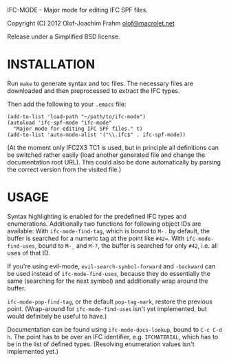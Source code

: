 IFC-MODE - Major mode for editing IFC SPF files.

Copyright (C) 2012 Olof-Joachim Frahm <olof@macrolet.net>

Release under a Simplified BSD license.

# INSTALLATION

Run `make` to generate syntax and toc files.  The necessary files are
downloaded and then preprocessed to extract the IFC types.

Then add the following to your `.emacs` file:

    (add-to-list 'load-path "~/path/to/ifc-mode")
    (autoload 'ifc-spf-mode "ifc-mode"
      "Major mode for editing IFC SPF files." t)
    (add-to-list 'auto-mode-alist '("\\.ifc$" . ifc-spf-mode))

(At the moment only IFC2X3 TC1 is used, but in principle all definitions
can be switched rather easily (load another generated file and change
the documentation root URL).  This could also be done automatically by
parsing the correct version from the visited file.)

# USAGE

Syntax highlighting is enabled for the predefined IFC types and
enumerations.  Additionally two functions for following object IDs are
available:  With `ifc-mode-find-tag`, which is bound to `M-.` by
default, the buffer is searched for a numeric tag at the point like
`#42=`.  With `ifc-mode-find-uses`, bound to `M-_` and `M-?`, the buffer
is searched for only `#42`, i.e. all uses of that ID.

If you're using evil-mode, `evil-search-symbol-forward` and `-backward`
can be used instead of `ifc-mode-find-uses`, because they do essentially
the same (searching for the next symbol) and additionally wrap around
the buffer.

`ifc-mode-pop-find-tag`, or the default `pop-tag-mark`, restore the
previous point.  (Wrap-around for `ifc-mode-find-uses` isn't yet
implemented, but would definitely be useful to have.)

Documentation can be found using `ifc-mode-docs-lookup`, bound to
`C-c C-d h`.  The point has to be over an IFC identifier,
e.g. `IFCMATERIAL`, which has to be in the list of defined types.
(Resolving enumeration values isn't implemented yet.)
